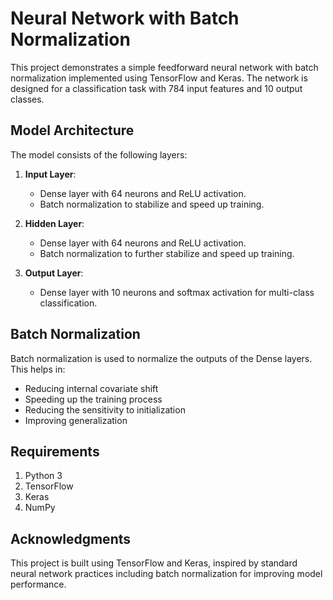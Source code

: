 # Neural Network with Batch Normalization

This project demonstrates a simple feedforward neural network with batch normalization implemented using TensorFlow and Keras. The network is designed for a classification task with 784 input features and 10 output classes.

## Model Architecture

The model consists of the following layers:

1. **Input Layer**:
   - Dense layer with 64 neurons and ReLU activation.
   - Batch normalization to stabilize and speed up training.

2. **Hidden Layer**:
   - Dense layer with 64 neurons and ReLU activation.
   - Batch normalization to further stabilize and speed up training.

3. **Output Layer**:
   - Dense layer with 10 neurons and softmax activation for multi-class classification.

## Batch Normalization

Batch normalization is used to normalize the outputs of the Dense layers. This helps in:

- Reducing internal covariate shift
- Speeding up the training process
- Reducing the sensitivity to initialization
- Improving generalization

## Requirements
1. Python 3
2. TensorFlow
3. Keras
4. NumPy

## Acknowledgments
This project is built using TensorFlow and Keras, inspired by standard neural network practices including batch normalization for improving model performance.
